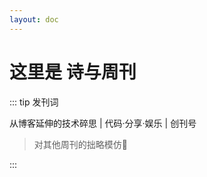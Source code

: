 ```yaml
---
layout: doc
---
```




# 这里是 诗与周刊<Badge type="danger" text="测试" />

::: tip 发刊词

从博客延伸的技术碎思 | 代码·分享·娱乐 | 创刊号

> 对其他周刊的拙略模仿🙏

:::